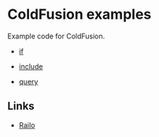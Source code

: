# ColdFusion examples

Example code for ColdFusion.

- [if](./if.cfm)

- [include](./include.cfm)

- [query](./query.cfm)


## Links

- [Railo](http://www.getrailo.org/)
